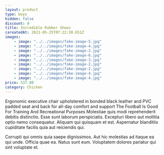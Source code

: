 ```yaml
---
layout: product
type: boys
hidden: false
discount: 0
title: Incredible Rubber Shoes
careatedAt: 2021-05-25T07:22:30.651Z
images:
    - image: "../../images/fake-image-5.jpg"
    - image: "../../images/fake-image-4.jpg"
    - image: "../../images/fake-image-2.jpg"
    - image: "../../images/fake-image-6.jpg"
    - image: "../../images/fake-image-3.jpg"
    - image: "../../images/fake-image-2.jpg"
    - image: "../../images/fake-image-2.jpg"
    - image: "../../images/fake-image-4.jpg"
    - image: "../../images/fake-image-4.jpg"
price: 537.00
category: Chicken
---
```

Ergonomic executive chair upholstered in bonded black leather and PVC padded seat and back for all-day comfort and support
The Football Is Good For Training And Recreational Purposes
Molestiae quis modi reprehenderit debitis distinctio. Esse sunt laborum perspiciatis. Excepturi libero aut mollitia optio nemo consequatur. Aliquam qui quisquam et est. Aspernatur blanditiis cupiditate facilis quia aut reiciendis qui.
 Corrupti qui omnis quia saepe dignissimos. Aut hic molestias ad itaque ea qui unde. Officia quae ea. Natus sunt eum. Voluptatem dolores pariatur qui sint voluptate et.
